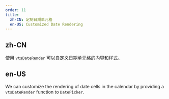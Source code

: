 ```yaml
---
order: 11
title:
  zh-CN: 定制日期单元格
  en-US: Customized Date Rendering
---
```


## zh-CN

使用 `vtsDateRender` 可以自定义日期单元格的内容和样式。

## en-US

We can customize the rendering of date cells in the calendar by providing a `vtsDateRender` function to `DatePicker`.
